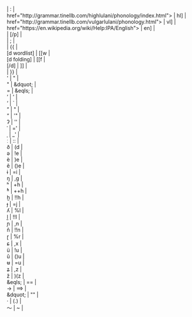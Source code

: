 <!DOCTYPE html>
</link><link> | </link>:<link> | <br>
<ipa><a | [p | <br>
href="http://grammar.tinellb.com/highlulani/phonology/index.html"> | hl] | <br>
href="http://grammar.tinellb.com/vulgarlulani/phonology.html"> | vl] | <br>
href="https://en.wikipedia.org/wiki/Help:IPA/English"> | en] | <br>
</a></ipa> | [/p] | <br>
</link><link> | </link>;<link> | <br>
<div class="definition"> | {{ | <br>
[d wordlist] | [[w | <br>
[d folding] | [[f | <br>
[/d] | ]] | <br>
</div> | }} | <br>
' | &quot; | <br>
" | &dquot; | <br>
= | &eqls; | <br>
&rsquo; | ' | <br>
&lsquo; | ` | <br>
&rdquo; | " | <br>
&ldquo; | '" | <br>
&#x294; | '' | <br> <!-- glottal stop -->
&#x2c8; | =' | <br> <!-- primary stress -->
&#x2cc; | _' | <br> <!-- secondary stress -->
&#x2d0; | :: | <br> <!-- length mark -->
&eth; | (d | <br>
&#x259; | !e | <br> <!-- schwa -->
&egrave; | )e | <br>
&ecirc; | ()e | <br>
&#x268; | =i | <br> <!-- barred i -->
&#x14b; | ,g | <br> <!-- eng -->
&#x2b0; | +h | <br> <!-- aspiration -->
&#x2b1; | ++h | <br> <!-- breathy voice -->
h&#x330; | !!h | <br> <!-- h with tilde below -->
&#x25f; | =j | <br> <!-- barred j -->
&#x28e; | %l | <br> <!-- palatal l -->
l&#x330; | !!l | <br> <!-- l with tilde below -->
&#x272; | ,n | <br> <!-- palatal n -->
&ntilde; | !!n | <br> <!-- n with tilde -->
&#x27d; | %r | <br> <!-- retroflex flap -->
&#x255; | ,x | <br> <!-- curl-tailed c -->
&uuml; | !u | <br>
&ucirc; | ()u | <br>
&#x289; | =u | <br> <!-- barred u -->
&#x291; | ,z | <br> <!-- curl-tailed z -->
&#x17e; | )(z | <br> <!-- z with hacek -->
&eqls; | == | <br>
&rarr; | ==> | <br>
&dquot; | "" | <br>
&middot; | (.) | <br>
&#xff5e; | ~ | <br>

